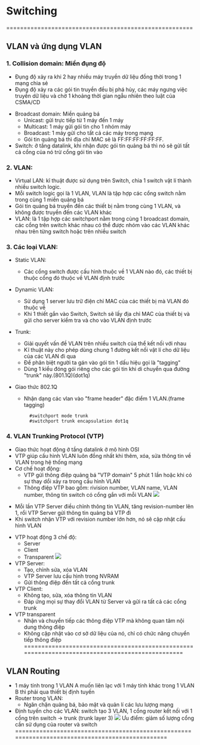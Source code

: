 # Switching
======================================================
## VLAN và ứng dụng VLAN
### 1. Collision domain: Miền đụng độ
  + Đụng độ xảy ra khi 2 hay nhiều máy truyền dữ liệu đồng thời trong 1 mạng chia sẻ
  + Đụng độ xảy ra các gói tin truyền đều bị phá hủy, các máy ngưng việc truyền dữ liệu và chờ 1 khoảng thời gian ngẫu nhiên theo luật của CSMA/CD
- Broadcast domain: Miền quảng bá
  + Unicast: gửi trực tiếp từ 1 máy đến 1 máy
  + Multicast: 1 máy gửi gói tin cho 1 nhóm máy
  + Broadcast: 1 máy gửi cho tất cả các máy trong mạng
  + Gói tin quảng bá thì địa chỉ MAC sẽ là FF:FF:FF:FF:FF:FF.
- Switch: ở tầng datalink, khi nhận được gói tin quảng bá thì nó sẽ gửi tất cả cổng của nó trừ cổng gói tin vào

### 2. VLAN:
+ Virtual LAN: kĩ thuật được sử dụng trên Switch, chia 1 switch vật lí thành nhiều switch logic.
+ Mỗi switch logic gọi là 1 VLAN, VLAN là tập hợp các cổng switch nằm trong cùng 1 miền quảng bá
+ Gói tin quảng bá truyền đến các thiết bị nằm trong cùng 1 VLAN, và không được truyền đến các VLAN khác
+ VLAN: là 1 tập hợp các switchport nằm trong cùng 1 broadcast domain, các cổng trên switch khác nhau có thể được nhóm vào các VLAN khác nhau trên từng switch hoặc trên nhiều switch

### 3. Các loại VLAN:
- Static VLAN:
  + Các cổng switch được cấu hình thuộc về 1 VLAN nào đó, các thiết bị thuộc cổng đó thuộc về VLAN định trước
- Dynamic VLAN:
  + Sử dụng 1 server lưu trữ điện chỉ MAC của các thiết bị mà VLAN đó thuộc về
  + Khi 1 thiết gắn vào Switch, Switch sẽ lấy địa chỉ MAC của thiết bị và gửi cho server kiểm tra và cho vào VLAN định trước

- Trunk:
    + Giải quyết vấn đề VLAN trên nhiều switch của thể kết nối với nhau
    + Kĩ thuật này cho phép dùng chung 1 đường kết nối vật lí cho dữ liệu của các VLAN đi qua
    + Để phân biệt người ta gán vào gói tin  1 dấu hiệu gọi là "tagging"
    + Dùng 1 kiểu đóng gói riêng cho các gói tin khi di chuyển qua đường "trunk" này.(801.1Q)(dot1q)

- Giao thức 802.1Q
    + Nhận dạng các vlan vào "frame header" đặc điểm 1 VLAN.(frame tagging)

            #switchport mode trunk
            #switchport trunk encapsulation dot1q

### 4. VLAN Trunking Protocol (VTP)
- Giao thức hoạt động ở tầng datalink ở mô hình OSI
- VTP giúp cấu hình VLAN luôn đồng nhất khi thêm, xóa, sửa thông tin về VLAN trong hệ thống mạng
- Cơ chế hoạt động:
    + VTP gửi thông điệp quảng bá "VTP domain" 5 phút 1 lần hoặc khi có sự thay dổi xảy ra trong cấu hình VLAN
    + Thông điệp VTP bao gồm: rivision number, VLAN name, VLAN number, thông tin switch có cổng gắn với mỗi VLAN
![](https://www.totolink.vn/public/uploads/img_article/vtplagivlantrunkingprotocollagihoatdongcuavtp.png)
+ Mỗi lần VTP Server điều chỉnh thông tin VLAN, tăng revision-number lên 1, rổi VTP Server gửi thông tin quảng bá VTP đi
+ Khi switch nhận VTP với revision number lớn hơn, nó sẽ cập nhật cấu hình VLAN
- VTP hoạt động 3 chế độ:
    + Server
    + Client
    + Transparent
![](https://www.totolink.vn/public/uploads/img_article/vtplagivlantrunkingprotocollagi3cochehoatdongcuavtp.png)
- VTP Server: 
    + Tạo, chỉnh sửa, xóa VLAN
    + VTP Server lưu cấu hình trong NVRAM 
    + Gửi thông điệp đến tất cả cổng trunk
- VTP Client:
    + Không tạo, sửa, xóa thông tin VLAN
    + Đáp ứng mọi sự thay đổi VLAN từ Server và gửi ra tất cả các cổng trunk 
- VTP transparent
    + Nhận và chuyển tiếp các thông điệp VTP mà không quan tâm nội dung thông điệp
    + Không cập nhật vào cơ sở dữ liệu của nó, chỉ có chức năng chuyển tiếp thông điệp
===============================================================================================

## VLAN Routing
- 1 máy tính trong 1 VLAN A muốn liên lạc với 1 máy tính khác trong 1 VLAN B thì phải qua thiết bị định tuyến
- Router trong VLAN:
    + Ngăn chặn quảng bá, bảo mật và quản lí các lưu lượng mạng
- Định tuyến cho các VLAN: switch tạo 3 VLAN, 1 cổng router kết nối với 1 cổng trên switch
-> trunk (trunk layer 3)
![](https://www.upsieutoc.com/images/2020/07/06/vlan-routing.png)
Ưu điểm: giảm số lượng cổng cần sử dụng của router và switch
===============================================================================================
